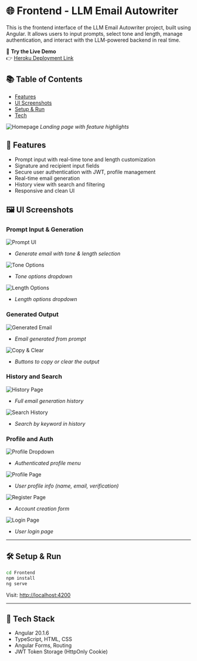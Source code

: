 # 🌐 Frontend - LLM Email Autowriter

This is the frontend interface of the LLM Email Autowriter project, built using Angular. It allows users to input prompts, select tone and length, manage authentication, and interact with the LLM-powered backend in real time.

🧪 **Try the Live Demo**  
👉 [Heroku Deployment Link](https://llm-email-autowriter-demo-e615d6f6162e.herokuapp.com/generate)  

## 📚 Table of Contents
- [Features](#features)
- [UI Screenshots](#ui-screenshots)
- [Setup & Run](#setup--run)
- [Tech](#tech)

![Homepage](../assets/homepage.jpg)
*Landing page with feature highlights*

## 🧠 Features

- Prompt input with real-time tone and length customization
- Signature and recipient input fields
- Secure user authentication with JWT, profile management
- Real-time email generation
- History view with search and filtering
- Responsive and clean UI

## 🖼️ UI Screenshots

### Prompt Input & Generation

![Prompt UI](../assets/PromptWithMoreSpecification.jpg)
- *Generate email with tone & length selection*

![Tone Options](../assets/ShowingTone.jpg)
- *Tone options dropdown*

![Length Options](../assets/ShowingLength.jpg)
- *Length options dropdown*

### Generated Output

![Generated Email](../assets/generatedEmail.jpg)
- *Email generated from prompt*

![Copy & Clear](../assets/CopyandClearbuttons.jpg)
- *Buttons to copy or clear the output*

### History and Search

![History Page](../assets/HistoryPage.jpg)
- *Full email generation history*

![Search History](../assets/searchingusingsearchbarinHistory.jpg)
- *Search by keyword in history*

### Profile and Auth

![Profile Dropdown](../assets/ProfileTap.jpg)
- *Authenticated profile menu*

![Profile Page](../assets/ProfilePage.jpg)
- *User profile info (name, email, verification)*

![Register Page](../assets/registerpage.jpg)
- *Account creation form*

![Login Page](../assets/loginpage.jpg)
- *User login page*

---

## 🛠️ Setup & Run

```bash
cd Frontend
npm install
ng serve
```

Visit: [http://localhost:4200](http://localhost:4200)

---

## 🧰 Tech Stack

- Angular 20.1.6
- TypeScript, HTML, CSS
- Angular Forms, Routing
- JWT Token Storage (HttpOnly Cookie)
